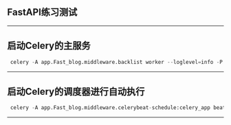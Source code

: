 ## FastAPI练习测试

---
## 启动Celery的主服务
``` python
 celery -A app.Fast_blog.middleware.backlist worker --loglevel=info -P eventlet
 ```
---
## 启动Celery的调度器进行自动执行
``` python
 celery -A app.Fast_blog.middleware.celerybeat-schedule:celery_app beat
 ```
---

